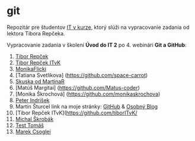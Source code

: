 # git
Repozitár pre študentov [IT v kurze](https://www.itvkurze.sk/), ktorý slúži na vypracovanie zadania od lektora Tibora Repčeka.

Vypracovanie zadania v školení **Úvod do IT 2** po 4. webinári **Git a GitHub**:

1. [Tibor Repček](https://github.com/tiborepcek)
1. [Tibor Repček ITvK](https://github.com/tiborITvK/)
1. [MonikaFlicki](https://github.com/MonikaFlicki/)
1. [Tatiana Svetlikova] (https://github.com/space-carrot)
1. [Skuska od MartinaR](https://github.com/martinrepko)
1. [Matúš Margitai] (https://github.com/Matus-coder)
1. [Monika Škrochová] (https://github.com/monikaskrochova)
1. [Peter Indrišek](https://github.com/5R-I)
1. Martin Šturcel link na moje stránky: [GitHub](https://github.com/mpca86/) & [Osobný Blog](https://sturcel.sk/martin)
1. [Tibor Repček ITvK](https://github.com/tiborITvK/
1. [Michal Škrobák](https://github.com/MiroslavSkrobak)
1. [Test Tomáš](https://github.com/skuska)
1. [Marek Csoglei](https://github.com/MarekCsoglei)